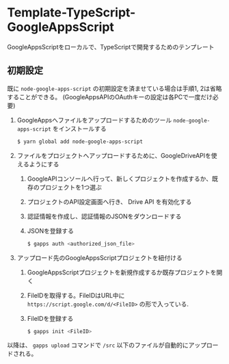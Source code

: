 # Template-TypeScript-GoogleAppsScript

GoogleAppsScriptをローカルで、TypeScriptで開発するためのテンプレート

## 初期設定

既に `node-google-apps-script` の初期設定を済ませている場合は手順1, 2は省略することができる。
(GoogleAppsAPIのOAuthキーの設定は各PCで一度だけ必要)

1. GoogleAppsへファイルをアップロードするためのツール `node-google-apps-script` をインストールする

    ```bash
    $ yarn global add node-google-apps-script
    ```

2. ファイルをプロジェクトへアップロードするために、GoogleDriveAPIを使えるようにする

    1. GoogleAPIコンソールへ行って、新しくプロジェクトを作成するか、既存のプロジェクトを1つ選ぶ
    2. プロジェクトのAPI設定画面へ行き、 Drive API を有効化する
    3. 認証情報を作成し、認証情報のJSONをダウンロードする
    4. JSONを登録する

        ```bash
        $ gapps auth <authorized_json_file>
        ```

3. アップロード先のGoogleAppsScriptプロジェクトを紐付ける

    1. GoogleAppsScriptプロジェクトを新規作成するか既存プロジェクトを開く
    2. FileIDを取得する。FileIDはURL中に `https://script.google.com/d/<FileID>` の形で入っている.
    3. FileIDを登録する

        ```bash
        $ gapps init <FileID>
        ```

以降は、 `gapps upload` コマンドで `/src` 以下のファイルが自動的にアップロードされる。
